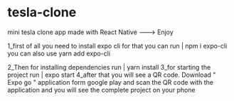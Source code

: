 # tesla-clone

mini tesla clone app made with React Native ---> Enjoy

1_first of all you need to install expo cli for that you can run | npm i expo-cli
you can also use yarn add expo-cli

2_Then for installing dependencies run | yarn install
3_for starting the project run | expo start
4_after that you will see a QR code. Download " Expo go " application form google play
and scan the QR code with the application and you will see the complete project on your phone
